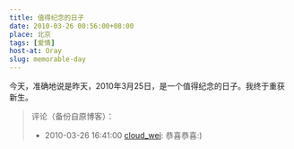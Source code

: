```yaml
---
title: 值得纪念的日子
date: 2010-03-26 00:56:00+08:00
place: 北京
tags: [爱情]
host-at: Oray
slug: memorable-day
---
```

今天，准确地说是昨天，2010年3月25日，是一个值得纪念的日子。我终于重获新生。

> 评论（备份自原博客）：
>
> * 2010-03-26 16:41:00 [cloud\_wei](http://hi.baidu.com/cloud_wei): 恭喜恭喜:)
